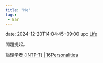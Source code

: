 ```yaml
---
title: "Me"
tags:
 - Bar
---
```


date: 2024-12-20T14:04:45+09:00
up:: [Life](Novel/Chaos/Life.md)

問題提起。

[論理学者 (INTP-T) | 16Personalities](https://www.16personalities.com/ja/結果/intp-t/x/sdec2xwot)